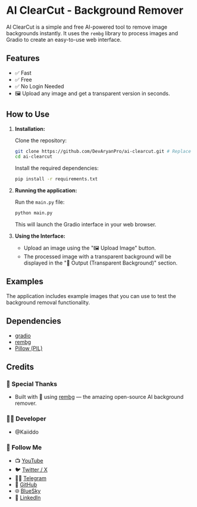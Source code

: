 # AI ClearCut - Background Remover

AI ClearCut is a simple and free AI-powered tool to remove image backgrounds instantly. It uses the `rembg` library to process images and Gradio to create an easy-to-use web interface.

## Features

-   ✅ Fast
-   ✅ Free
-   ✅ No Login Needed
-   🖼️ Upload any image and get a transparent version in seconds.

## How to Use

1.  **Installation:**

    Clone the repository:

    ```bash
    git clone https://github.com/DevAryanPro/ai-clearcut.git # Replace with your repo URL
    cd ai-clearcut
    ```

    Install the required dependencies:

    ```bash
    pip install -r requirements.txt
    ```

2.  **Running the application:**

    Run the `main.py` file:

    ```bash
    python main.py
    ```

    This will launch the Gradio interface in your web browser.

3.  **Using the Interface:**

    -   Upload an image using the "🖼️ Upload Image" button.
    -   The processed image with a transparent background will be displayed in the "🎯 Output (Transparent Background)" section.

## Examples

The application includes example images that you can use to test the background removal functionality.

## Dependencies

-   [gradio](https://gradio.app/)
-   [rembg](https://github.com/danielgatis/rembg)
-   [Pillow (PIL)](https://pillow.readthedocs.io/en/stable/)

## Credits

### 🤝 Special Thanks

-   Built with 💖 using [rembg](https://github.com/danielgatis/rembg) — the amazing open-source AI background remover.

### 👨‍💻 Developer

-   @Kaiiddo

### 🔗 Follow Me

-   📺 [YouTube](https://youtube.com/@kaiiddo)
-   🐦 [Twitter / X](https://twitter.com/kaiiddo)
-   👋🏻 [Telegram](https://telegram.me/kaiiddo)
-   👑 [GitHub](https://github.com/prokaiiddo)
-   🌐 [BlueSky](https://bsky.app/profile/kaiiddo.bsky.social)
-   💼 [LinkedIn](https://www.linkedin.com/in/kaiiddo)
